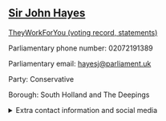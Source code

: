 ## <a href="https://members.parliament.uk/member/350/contact">Sir John Hayes</a>

<a href="https://www.theyworkforyou.com/mp/10265/john_hayes/south_holland_and_the_deepings">TheyWorkForYou (voting record, statements)</a> 

Parliamentary phone number: 02072191389 

Parliamentary email: hayesj@parliament.uk 

Party: Conservative 

Borough: South Holland and The Deepings 

<details><summary>Extra contact information and social media</summary> 
<li>Website:</li>
<li>Twitter:</li>
<li>Constituency office phone number: 01775711534</li>
<li>Constituency office email: davieshm@parliament.uk</li>
<li>Facebook:</li>
<li>Instagram:</li>
<li>Youtube:</li>
<li>Linkedin:</li>
<li>Government department phone number:</li>
<li>Government department email:</li>
<li>Threads:</li>
<li>Party office phone number:</li>
<li>Party office email:</li>
<li>Tiktok:</li>
</details>